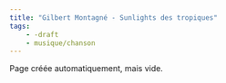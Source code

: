 ```yaml
---
title: "Gilbert Montagné - Sunlights des tropiques"
tags:
    - -draft
    - musique/chanson
---
```


Page créée automatiquement, mais vide.
